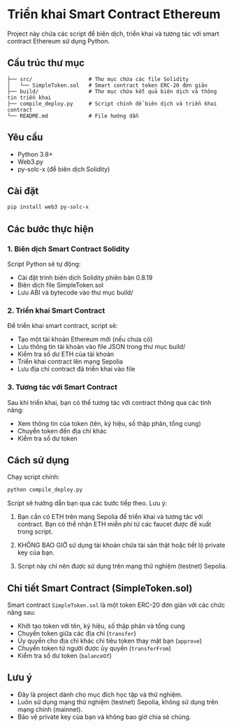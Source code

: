 # Triển khai Smart Contract Ethereum

Project này chứa các script để biên dịch, triển khai và tương tác với smart contract Ethereum sử dụng Python.

## Cấu trúc thư mục

```
├── src/                  # Thư mục chứa các file Solidity
│   └── SimpleToken.sol   # Smart contract token ERC-20 đơn giản
├── build/                # Thư mục chứa kết quả biên dịch và thông tin triển khai
├── compile_deploy.py     # Script chính để biên dịch và triển khai contract
└── README.md             # File hướng dẫn
```

## Yêu cầu

- Python 3.8+
- Web3.py
- py-solc-x (để biên dịch Solidity)

## Cài đặt

```bash
pip install web3 py-solc-x
```

## Các bước thực hiện

### 1. Biên dịch Smart Contract Solidity

Script Python sẽ tự động:
- Cài đặt trình biên dịch Solidity phiên bản 0.8.19
- Biên dịch file SimpleToken.sol 
- Lưu ABI và bytecode vào thư mục build/

### 2. Triển khai Smart Contract

Để triển khai smart contract, script sẽ:
- Tạo một tài khoản Ethereum mới (nếu chưa có)
- Lưu thông tin tài khoản vào file JSON trong thư mục build/
- Kiểm tra số dư ETH của tài khoản
- Triển khai contract lên mạng Sepolia
- Lưu địa chỉ contract đã triển khai vào file

### 3. Tương tác với Smart Contract

Sau khi triển khai, bạn có thể tương tác với contract thông qua các tính năng:
- Xem thông tin của token (tên, ký hiệu, số thập phân, tổng cung)
- Chuyển token đến địa chỉ khác
- Kiểm tra số dư token

## Cách sử dụng

Chạy script chính:

```bash
python compile_deploy.py
```

Script sẽ hướng dẫn bạn qua các bước tiếp theo. Lưu ý:

1. Bạn cần có ETH trên mạng Sepolia để triển khai và tương tác với contract. Bạn có thể nhận ETH miễn phí từ các faucet được đề xuất trong script.

2. KHÔNG BAO GIỜ sử dụng tài khoản chứa tài sản thật hoặc tiết lộ private key của bạn.

3. Script này chỉ nên được sử dụng trên mạng thử nghiệm (testnet) Sepolia.

## Chi tiết Smart Contract (SimpleToken.sol)

Smart contract `SimpleToken.sol` là một token ERC-20 đơn giản với các chức năng sau:

- Khởi tạo token với tên, ký hiệu, số thập phân và tổng cung
- Chuyển token giữa các địa chỉ (`transfer`)
- Ủy quyền cho địa chỉ khác chi tiêu token thay mặt bạn (`approve`)
- Chuyển token từ người được ủy quyền (`transferFrom`)
- Kiểm tra số dư token (`balanceOf`)

## Lưu ý

- Đây là project dành cho mục đích học tập và thử nghiệm.
- Luôn sử dụng mạng thử nghiệm (testnet) Sepolia, không sử dụng trên mạng chính (mainnet).
- Bảo vệ private key của bạn và không bao giờ chia sẻ chúng. 